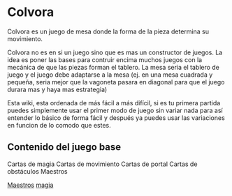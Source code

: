 # Colvora

Colvora es un juego de mesa donde la forma de la pieza determina su movimiento.

Colvora no es en si un juego sino que es mas un constructor de juegos. La idea es poner las bases para contruir encima muchos juegos con la mecánica de que las piezas forman el tablero. La mesa seria el tablero de juego y el juego debe adaptarse a la mesa (ej. en una mesa cuadrada y pequeña, seria mejor que la vagoneta pasara en diagonal para que el juego durara mas y haya mas estrategia)

Esta wiki, esta ordenada de más fácil a más difícil, si es tu primera partida puedes simplemente usar el primer modo de juego sin variar nada para así entender lo básico de forma fácil y después ya puedes usar las variaciones en funcion de lo comodo que estes.



## Contenido del juego base

Cartas de magia
Cartas de movimiento
Cartas de portal
Cartas de obstáculos
Maestros


[Maestros](Maestros.md)
[magia](magia.md)
